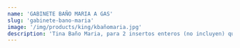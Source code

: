 ```yaml
---
name: 'GABINETE BAÑO MARIA A GAS'
slug: 'gabinete-bano-maria'
image: '/img/products/king/kbañomaria.jpg'
description: 'Tina Baño Maria, para 2 insertos enteros (no incluyen) quemador a gas aluminio, placa deflectora de calor. Contratina en lámina galvanizada calibre 20, aislada con 1" de lana mineral. Contra para drenaje, entrada de agua. Repisa contra estornudos con cristal de 6mm. Repisa frontal para platos. Fabricadas la cubierta en lámina de acero inoxidable calibre 18 tina, piso y costados mismo material calibre 18 y 20. Monta patas de tubo de acero inoxidable calibre 18 y regatones niveladores. BMSG2*90'
---
```

